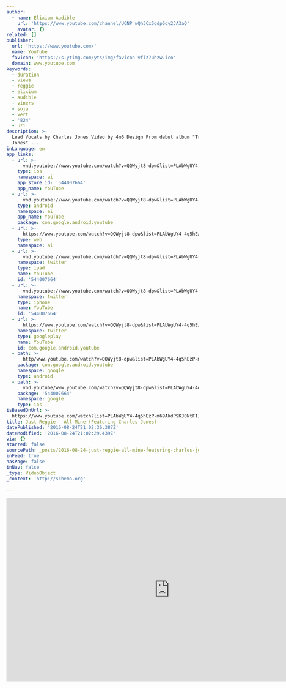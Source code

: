 ```yaml
---
author:
  - name: Elixium Audible
    url: 'https://www.youtube.com/channel/UCNP_wQh3Cx5qdp6qy2JA3aQ'
    avatar: {}
related: []
publisher:
  url: 'https://www.youtube.com/'
  name: YouTube
  favicon: 'https://s.ytimg.com/yts/img/favicon-vflz7uhzw.ico'
  domain: www.youtube.com
keywords:
  - duration
  - views
  - reggie
  - elixium
  - audible
  - viners
  - soja
  - vert
  - '824'
  - uzi
description: >-
  Lead Vocals by Charles Jones Video by 4n6 Design From debut album "Tritone
  Jones" ...
inLanguage: en
app_links:
  - url: >-
      vnd.youtube://www.youtube.com/watch?v=QQWyjt8-dpw&list=PLAbWgUY4-4q5hEzP-m69AkdP9KJ0NtFIJ&feature=applinks
    type: ios
    namespace: ai
    app_store_id: '544007664'
    app_name: YouTube
  - url: >-
      vnd.youtube://www.youtube.com/watch?v=QQWyjt8-dpw&list=PLAbWgUY4-4q5hEzP-m69AkdP9KJ0NtFIJ&feature=applinks
    type: android
    namespace: ai
    app_name: YouTube
    package: com.google.android.youtube
  - url: >-
      https://www.youtube.com/watch?v=QQWyjt8-dpw&list=PLAbWgUY4-4q5hEzP-m69AkdP9KJ0NtFIJ&feature=applinks
    type: web
    namespace: ai
  - url: >-
      vnd.youtube://www.youtube.com/watch?v=QQWyjt8-dpw&list=PLAbWgUY4-4q5hEzP-m69AkdP9KJ0NtFIJ&feature=applinks
    namespace: twitter
    type: ipad
    name: YouTube
    id: '544007664'
  - url: >-
      vnd.youtube://www.youtube.com/watch?v=QQWyjt8-dpw&list=PLAbWgUY4-4q5hEzP-m69AkdP9KJ0NtFIJ&feature=applinks
    namespace: twitter
    type: iphone
    name: YouTube
    id: '544007664'
  - url: >-
      https://www.youtube.com/watch?v=QQWyjt8-dpw&list=PLAbWgUY4-4q5hEzP-m69AkdP9KJ0NtFIJ
    namespace: twitter
    type: googleplay
    name: YouTube
    id: com.google.android.youtube
  - path: >-
      http/www.youtube.com/watch?v=QQWyjt8-dpw&list=PLAbWgUY4-4q5hEzP-m69AkdP9KJ0NtFIJ
    package: com.google.android.youtube
    namespace: google
    type: android
  - path: >-
      vnd.youtube/www.youtube.com/watch?v=QQWyjt8-dpw&list=PLAbWgUY4-4q5hEzP-m69AkdP9KJ0NtFIJ
    package: '544007664'
    namespace: google
    type: ios
isBasedOnUrl: >-
  https://www.youtube.com/watch?list=PLAbWgUY4-4q5hEzP-m69AkdP9KJ0NtFIJ&v=QQWyjt8-dpw
title: Just Reggie - All Mine (Featuring Charles Jones)
datePublished: '2016-08-24T21:02:36.387Z'
dateModified: '2016-08-24T21:02:29.439Z'
via: {}
starred: false
sourcePath: _posts/2016-08-24-just-reggie-all-mine-featuring-charles-jones.md
inFeed: true
hasPage: false
inNav: false
_type: VideoObject
_context: 'http://schema.org'

---
```

<iframe src="https://cdn.embedly.com/widgets/media.html?src=https%3A%2F%2Fwww.youtube.com%2Fembed%2Fvideoseries%3Flist%3DPLAbWgUY4-4q5hEzP-m69AkdP9KJ0NtFIJ&amp;url=http%3A%2F%2Fwww.youtube.com%2Fwatch%3Fv%3DQQWyjt8-dpw&amp;image=https%3A%2F%2Fi.ytimg.com%2Fvi%2FQQWyjt8-dpw%2Fhqdefault.jpg&amp;key=b7d04c9b404c499eba89ee7072e1c4f7&amp;type=text%2Fhtml&amp;schema=youtube" width="854" height="480" scrolling="no" frameborder="0" allowfullscreen="" style=""></iframe>